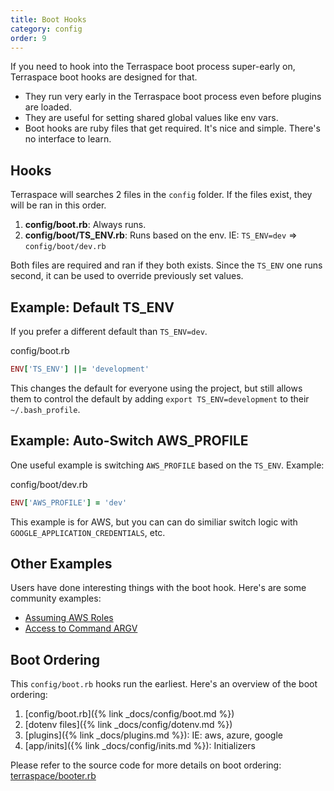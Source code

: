 ```yaml
---
title: Boot Hooks
category: config
order: 9
---
```


If you need to hook into the Terraspace boot process super-early on, Terraspace boot hooks are designed for that.

* They run very early in the Terraspace boot process even before plugins are loaded.
* They are useful for setting shared global values like env vars.
* Boot hooks are ruby files that get required. It's nice and simple. There's no interface to learn.

## Hooks

Terraspace will searches 2 files in the `config` folder. If the files exist, they will be ran in this order.

1. **config/boot.rb**: Always runs.
2. **config/boot/TS_ENV.rb**: Runs based on the env. IE: `TS_ENV=dev` => `config/boot/dev.rb`

Both files are required and ran if they both exists. Since the `TS_ENV` one runs second, it can be used to override previously set values.

## Example: Default TS_ENV

If you prefer a different default than `TS_ENV=dev`.

config/boot.rb

```ruby
ENV['TS_ENV'] ||= 'development'
```

This changes the default for everyone using the project, but still allows them to control the default by adding `export TS_ENV=development` to their `~/.bash_profile`.

## Example: Auto-Switch AWS_PROFILE

One useful example is switching `AWS_PROFILE` based on the `TS_ENV`. Example:

config/boot/dev.rb

```ruby
ENV['AWS_PROFILE'] = 'dev'
```

This example is for AWS, but you can can do similiar switch logic with `GOOGLE_APPLICATION_CREDENTIALS`, etc.

## Other Examples

Users have done interesting things with the boot hook. Here's are some community examples:

* [Assuming AWS Roles](https://community.boltops.com/t/customized-layering-support/632/14)
* [Access to Command ARGV](https://community.boltops.com/t/does-terraspace-boot-hook-have-access-to-know-what-command-is-being-run/642)

## Boot Ordering

This `config/boot.rb` hooks run the earliest. Here's an overview of the boot ordering:

1. [config/boot.rb]({% link _docs/config/boot.md %})
2. [dotenv files]({% link _docs/config/dotenv.md %})
3. [plugins]({% link _docs/plugins.md %}): IE: aws, azure, google
4. [app/inits]({% link _docs/config/inits.md %}): Initializers

Please refer to the source code for more details on boot ordering: [terraspace/booter.rb](https://github.com/boltops-tools/terraspace/blob/master/lib/terraspace/booter.rb)

